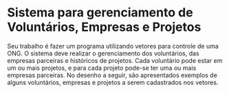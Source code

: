 # Sistema para gerenciamento de Voluntários, Empresas e Projetos
 Seu trabalho é fazer um programa utilizando vetores para controle de uma ONG. O sistema deve realizar o gerenciamento dos voluntários, das empresas parceiras e históricos de projetos. Cada voluntário pode estar em um ou mais projetos, e para cada projeto pode-se ter uma ou mais empresas parceiras. No desenho a seguir, são apresentados exemplos de alguns voluntários, empresas e projetos a serem cadastrados nos vetores.
